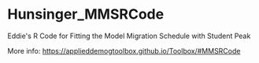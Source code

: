 # Hunsinger_MMSRCode
Eddie's R Code for Fitting the Model Migration Schedule with Student Peak

More info: https://applieddemogtoolbox.github.io/Toolbox/#MMSRCode

